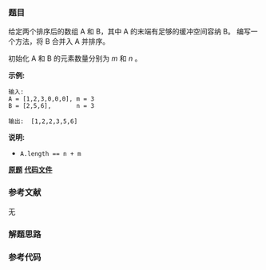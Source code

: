 ### 题目
给定两个排序后的数组 A 和 B，其中 A 的末端有足够的缓冲空间容纳 B。 编写一个方法，将 B 合并入 A 并排序。

初始化 A 和 B 的元素数量分别为  _m_ 和 _n_ 。

**示例:**

    
    
    输入:
    A = [1,2,3,0,0,0], m = 3
    B = [2,5,6],       n = 3
    
    输出:  [1,2,2,3,5,6]

**说明:**

  * `A.length == n + m`

 **[原题](https://leetcode-cn.com/problems/sorted-merge-lcci/)**    **[代码文件]()**


### 参考文献
无

### 解题思路




### 参考代码

```go


```




